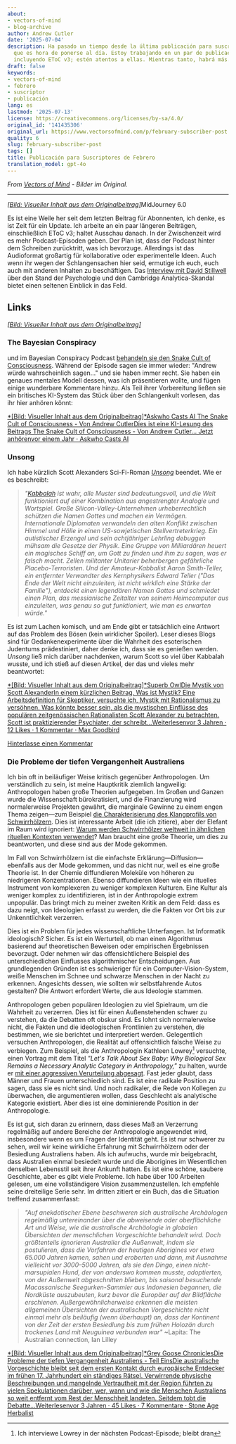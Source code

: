 ```yaml
---
about:
- vectors-of-mind
- blog-archive
author: Andrew Cutler
date: '2025-07-04'
description: Ha pasado un tiempo desde la última publicación para suscriptores, creo
  que es hora de ponerse al día. Estoy trabajando en un par de publicaciones más largas,
  incluyendo EToC v3; estén atentos a ellas. Mientras tanto, habrá más...
draft: false
keywords:
- vectors-of-mind
- febrero
- suscriptor
- publicación
lang: es
lastmod: '2025-07-13'
license: https://creativecommons.org/licenses/by-sa/4.0/
original_id: '141435306'
original_url: https://www.vectorsofmind.com/p/february-subscriber-post
quality: 6
slug: february-subscriber-post
tags: []
title: Publicación para Suscriptores de Febrero
translation_model: gpt-4o
---
```


*From [Vectors of Mind](https://www.vectorsofmind.com/p/february-subscriber-post) - Bilder im Original.*

---

[*[Bild: Visueller Inhalt aus dem Originalbeitrag]*](https://substackcdn.com/image/fetch/$s_!OPd9!,f_auto,q_auto:good,fl_progressive:steep/https%3A%2F%2Fsubstack-post-media.s3.amazonaws.com%2Fpublic%2Fimages%2F8fd42653-bd05-4fdb-ba68-f274746ea97c_2048x2048.png)MidJourney 6.0

Es ist eine Weile her seit dem letzten Beitrag für Abonnenten, ich denke, es ist Zeit für ein Update. Ich arbeite an ein paar längeren Beiträgen, einschließlich EToC v3; haltet Ausschau danach. In der Zwischenzeit wird es mehr Podcast-Episoden geben. Der Plan ist, dass der Podcast hinter dem Schreiben zurücktritt, was ich bevorzuge. Allerdings ist das Audioformat großartig für kollaborative oder experimentelle Ideen. Auch wenn ihr wegen der Schlangensachen hier seid, ermutige ich euch, euch auch mit anderen Inhalten zu beschäftigen. Das [Interview mit David Stillwell](https://www.vectorsofmind.com/p/david-stillwell-4) über den Stand der Psychologie und den Cambridge Analytica-Skandal bietet einen seltenen Einblick in das Feld.

## Links


[*[Bild: Visueller Inhalt aus dem Originalbeitrag]*](https://substackcdn.com/image/fetch/$s_!7uXO!,f_auto,q_auto:good,fl_progressive:steep/https%3A%2F%2Fsubstack-post-media.s3.amazonaws.com%2Fpublic%2Fimages%2Fd97f7049-fab7-4c99-a9ab-5531cc4f9cca_1344x896.png)

### The Bayesian Conspiracy


und im Bayesian Conspiracy Podcast [behandeln sie den Snake Cult of Consciousness](https://www.thebayesianconspiracy.com/2024/02/205-the-snake-cult-of-consciousness/). Während der Episode sagen sie immer wieder: "Andrew würde wahrscheinlich sagen…" und sie haben immer recht. Sie haben ein genaues mentales Modell dessen, was ich präsentieren wollte, und fügen einige wunderbare Kommentare hinzu. Als Teil ihrer Vorbereitung ließen sie ein britisches KI-System das Stück über den Schlangenkult vorlesen, das ihr hier anhören könnt:

[*[Bild: Visueller Inhalt aus dem Originalbeitrag]*Askwho Casts AI The Snake Cult of Consciousness - Von Andrew CutlerDies ist eine KI-Lesung des Beitrags The Snake Cult of Consciousness - Von Andrew Cutler… Jetzt anhörenvor einem Jahr · Askwho Casts AI](https://askwhocastsai.substack.com/p/the-snake-cult-of-consciousness-by)

### Unsong


Ich habe kürzlich Scott Alexanders Sci-Fi-Roman _[Unsong](https://unsongbook.com/)_ beendet. Wie er es beschreibt:

> _"[Kabbalah](https://en.wikipedia.org/wiki/Kabbalah) ist wahr, alle Muster sind bedeutungsvoll, und die Welt funktioniert auf einer Kombination aus angestrengter Analogie und Wortspiel. Große Silicon-Valley-Unternehmen urheberrechtlich schützen die Namen Gottes und machen ein Vermögen. Internationale Diplomaten verwandeln den alten Konflikt zwischen Himmel und Hölle in einen US-sowjetischen Stellvertreterkrieg. Ein autistischer Erzengel und sein achtjähriger Lehrling debuggen mühsam die Gesetze der Physik. Eine Gruppe von Milliardären heuert ein magisches Schiff an, um Gott zu finden und ihm zu sagen, was er falsch macht. Zellen militanter Unitarier beherbergen gefährliche Placebo-Terroristen. Und der Amateur-Kabbalist Aaron Smith-Teller, ein entfernter Verwandter des Kernphysikers Edward Teller ("Das Ende der Welt nicht einzuleiten, ist nicht wirklich eine Stärke der Familie"), entdeckt einen legendären Namen Gottes und schmiedet einen Plan, das messianische Zeitalter von seinem Heimcomputer aus einzuleiten, was genau so gut funktioniert, wie man es erwarten würde."_

Es ist zum Lachen komisch, und am Ende gibt er tatsächlich eine Antwort auf das Problem des Bösen (kein wirklicher Spoiler). Leser dieses Blogs sind für Gedankenexperimente über die Wahrheit des esoterischen Judentums prädestiniert, daher denke ich, dass sie es genießen werden. _Unsong_ ließ mich darüber nachdenken, warum Scott so viel über Kabbalah wusste, und ich stieß auf diesen Artikel, der das und vieles mehr beantwortet:

[*[Bild: Visueller Inhalt aus dem Originalbeitrag]*Superb OwlDie Mystik von Scott AlexanderIn einem kürzlichen Beitrag, Was ist Mystik? Eine Arbeitsdefinition für Skeptiker, versuchte ich, Mystik mit Rationalismus zu versöhnen. Was könnte besser sein, als die mystischen Einflüsse des populären zeitgenössischen Rationalisten Scott Alexander zu betrachten. Scott ist praktizierender Psychiater, der schreibt…Weiterlesenvor 3 Jahren · 12 Likes · 1 Kommentar · Max Goodbird](https://superbowl.substack.com/p/the-mysticism-of-scott-alexander)

[Hinterlasse einen Kommentar](https://www.vectorsofmind.com/p/february-subscriber-post/comments)

### Die Probleme der tiefen Vergangenheit Australiens


Ich bin oft in beiläufiger Weise kritisch gegenüber Anthropologen. Um verständlich zu sein, ist meine Hauptkritik ziemlich langweilig: Anthropologen haben große Theorien aufgegeben. Im Großen und Ganzen wurde die Wissenschaft bürokratisiert, und die Finanzierung wird normalerweise Projekten gewährt, die marginale Gewinne zu einem engen Thema zeigen—zum Beispiel [die Charakterisierung des Klangprofils von Schwirrhölzern](https://web.archive.org/web/20230606053449/https://www.wits.ac.za/news/latest-news/opinion/2019/2019-08/how-our-african-ancestors-made-sound-in-the-stone-age.html). Dies ist interessante Arbeit (die ich zitiere), aber der Elefant im Raum wird ignoriert: [Warum werden Schwirrhölzer weltweit in ähnlichen rituellen Kontexten verwendet](https://www.vectorsofmind.com/i/136623669/bullroarer-totem-of-the-diffusionists)? Man braucht eine große Theorie, um dies zu beantworten, und diese sind aus der Mode gekommen.

Im Fall von Schwirrhölzern ist die einfachste Erklärung—Diffusion—ebenfalls aus der Mode gekommen, und das nicht nur, weil es eine große Theorie ist. In der Chemie diffundieren Moleküle von höheren zu niedrigeren Konzentrationen. Ebenso diffundieren Ideen wie ein rituelles Instrument von komplexeren zu weniger komplexen Kulturen. Eine Kultur als weniger komplex zu identifizieren, ist in der Anthropologie extrem unpopulär. Das bringt mich zu meiner zweiten Kritik an dem Feld: dass es dazu neigt, von Ideologien erfasst zu werden, die die Fakten vor Ort bis zur Unkenntlichkeit verzerren.

Dies ist ein Problem für jedes wissenschaftliche Unterfangen. Ist Informatik ideologisch? Sicher. Es ist ein Werturteil, ob man einen Algorithmus basierend auf theoretischen Beweisen oder empirischen Ergebnissen bevorzugt. Oder nehmen wir das offensichtlichere Beispiel des unterschiedlichen Einflusses algorithmischer Entscheidungen. Aus grundlegenden Gründen ist es schwieriger für ein Computer-Vision-System, weiße Menschen im Schnee und schwarze Menschen in der Nacht zu erkennen. Angesichts dessen, wie sollten wir selbstfahrende Autos gestalten? Die Antwort erfordert Werte, die aus Ideologie stammen.

Anthropologen geben populären Ideologien zu viel Spielraum, um die Wahrheit zu verzerren. Dies ist für einen Außenstehenden schwer zu verstehen, da die Debatten oft obskur sind. Es lohnt sich normalerweise nicht, die Fakten und die ideologischen Frontlinien zu verstehen, die bestimmen, wie sie berichtet und interpretiert werden. Gelegentlich versuchen Anthropologen, die Realität auf offensichtlich falsche Weise zu verbiegen. Zum Beispiel, als die Anthropologin Kathleen Lowrey[^1] versuchte, einen Vortrag mit dem Titel _"Let's Talk About Sex Baby: Why Biological Sex Remains a Necessary Analytic Category in Anthropology,"_ zu halten, wurde er [mit einer aggressiven Verurteilung abgesagt](https://www.nytimes.com/2023/09/30/us/anthropology-panel-sex-binary-gender-kathleen-lowery.html). Fast jeder glaubt, dass Männer und Frauen unterschiedlich sind. Es ist eine radikale Position zu sagen, dass sie es nicht sind. Und noch radikaler, die Rede von Kollegen zu überwachen, die argumentieren wollen, dass Geschlecht als analytische Kategorie existiert. Aber dies ist eine dominierende Position in der Anthropologie.

Es ist gut, sich daran zu erinnern, dass dieses Maß an Verzerrung regelmäßig auf andere Bereiche der Anthropologie angewendet wird, insbesondere wenn es um Fragen der Identität geht. Es ist nur schwerer zu sehen, weil wir keine wirkliche Erfahrung mit Schwirrhölzern oder der Besiedlung Australiens haben. Als ich aufwuchs, wurde mir beigebracht, dass Australien einmal besiedelt wurde und die Aborigines im Wesentlichen denselben Lebensstil seit ihrer Ankunft hatten. Es ist eine schöne, saubere Geschichte, aber es gibt viele Probleme. Ich habe über 100 Arbeiten gelesen, um eine vollständigere Vision zusammenzustellen. Ich empfehle seine dreiteilige Serie sehr. Im dritten zitiert er ein Buch, das die Situation treffend zusammenfasst:

> _"Auf anekdotischer Ebene beschweren sich australische Archäologen regelmäßig untereinander über die abweisende oder oberflächliche Art und Weise, wie die australische Archäologie in globalen Übersichten der menschlichen Vorgeschichte behandelt wird. Doch größtenteils ignorieren Australier die Außenwelt, indem sie postulieren, dass die Vorfahren der heutigen Aborigines vor etwa 65.000 Jahren kamen, sahen und eroberten und dann, mit Ausnahme vielleicht vor 3000–5000 Jahren, als sie den Dingo, einen nicht-marsupialen Hund, der von anderswo kommen musste, adoptierten, von der Außenwelt abgeschnitten blieben, bis saisonal besuchende Macassanische Seegurken-Sammler aus Indonesien begannen, die Nordküste auszubeuten, kurz bevor die Europäer auf der Bildfläche erschienen. Außergewöhnlicherweise erkennen die meisten allgemeinen Übersichten der australischen Vorgeschichte nicht einmal mehr als beiläufig (wenn überhaupt) an, dass der Kontinent von der Zeit der ersten Besiedlung bis zum frühen Holozän durch trockenes Land mit Neuguinea verbunden war"_ ~Lapita: The Australian connection, Ian Lilley

[*[Bild: Visueller Inhalt aus dem Originalbeitrag]*Grey Goose ChroniclesDie Probleme der tiefen Vergangenheit Australiens - Teil EinsDie australische Vorgeschichte bleibt seit dem ersten Kontakt durch europäische Entdecker im frühen 17. Jahrhundert ein ständiges Rätsel. Verwirrende physische Beschreibungen und mangelnde Vertrautheit mit der Region führten zu vielen Spekulationen darüber, wer, wann und wie die Menschen Australiens so weit entfernt vom Rest der Menschheit landeten. Seitdem tobt die Debatte…Weiterlesenvor 3 Jahren · 45 Likes · 7 Kommentare · Stone Age Herbalist](https://www.stoneageherbalist.com/p/the-problems-of-australias-deep-past)

[^1]: Ich interviewe Lowrey in der nächsten Podcast-Episode; bleibt dran